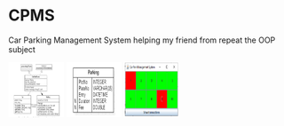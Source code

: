 # CPMS
Car Parking Management System
 helping my friend from repeat the OOP subject
 
 <img src="https://github.com/aloptrbl/CPMS/blob/master/Screenshot%202020-07-26%20at%2011.38.31%20PM.png" style=" width:100px ; height:100px " />
 
 <img src="https://github.com/aloptrbl/CPMS/blob/master/Screenshot%202020-07-26%20at%2011.38.39%20PM.png" style=" width:100px ; height:100px " />
  
 <img src="https://github.com/aloptrbl/CPMS/blob/master/Screenshot%202020-07-26%20at%2011.38.48%20PM.png" style=" width:100px ; height:100px " />
 
 
